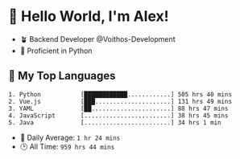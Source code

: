 # 👋 Hello World, I'm Alex!

- 🪴 Backend Developer @Voithos-Development
- 🐍 Proficient in Python

## 💚 My Top Languages
```
1. Python           [████████████............] 505 hrs 40 mins
2. Vue.js           [███.....................] 131 hrs 49 mins
3. YAML             [██......................] 88 hrs 47 mins
4. JavaScript       [........................] 38 hrs 45 mins
5. Java             [........................] 34 hrs 1 min
```
- 💪 Daily Average: `1 hr 24 mins`
- 🕑 All Time: `959 hrs 44 mins`